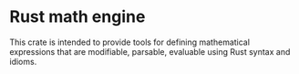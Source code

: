 # Rust math engine

This crate is intended to provide tools for defining mathematical expressions that are modifiable, parsable, evaluable using Rust syntax and idioms.
